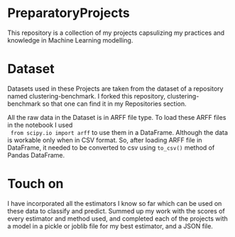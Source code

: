 # PreparatoryProjects

This repository is a collection of my projects capsulizing my practices and knowledge in Machine Learning modelling. 

# Dataset
Datasets used in these Projects are taken from the dataset of a repository named clustering-benchmark.
I forked this repository, clustering-benchmark so that one can find it in my Repositories section.

All the raw data in the Dataset is in ARFF file type.
To load these ARFF files in the notebook I used  
``` from scipy.io import arff```  to use them in a DataFrame. Although the data is workable only when in CSV format. So, after loading ARFF file in DataFrame, it needed to be converted to csv using ```to_csv()``` method of Pandas DataFrame.

# Touch on
I have incorporated all the estimators I know so far which can be used on these data to classify and predict. Summed up my work with the scores of every estimator and method used, and completed each of the projects with a model in a pickle or joblib file for my best estimator, and a JSON file.
